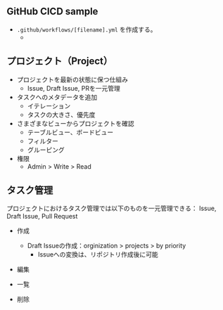 ## GitHub CICD sample

- `.github/workflows/[filename].yml` を作成する。
    * [filename]: 任意


## プロジェクト（Project）
- プロジェクトを最新の状態に保つ仕組み
    * Issue, Draft Issue, PRを一元管理
- タスクへのメタデータを追加
    * イテレーション
    * タスクの大きさ、優先度
- さまざまなビューからプロジェクトを確認
    * テーブルビュー、ボードビュー
    * フィルター
    * グルーピング
- 権限
    * Admin > Write > Read

## タスク管理
プロジェクトにおけるタスク管理では以下のものを一元管理できる： Issue, Draft Issue, Pull Request
- 作成
    * Draft Issueの作成：orginization > projects > by priority
        * Issueへの変換は、リポジトリ作成後に可能

- 編集
- 一覧
- 削除

